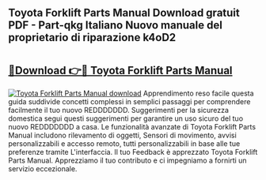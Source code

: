 ## Toyota Forklift Parts Manual Download gratuit PDF - Part-qkg Italiano Nuovo manuale del proprietario di riparazione k4oD2

# <h2><a href="http://dfgo145.blite.top/?on=Toyota+Forklift+Parts+Manual">🔗Download 👉🔴 Toyota Forklift Parts Manual</a></h2>

[![Toyota Forklift Parts Manual download](https://i.imgur.com/lujVjoI.png)](http://dfgo145.blite.top/?on=Toyota+Forklift+Parts+Manual)
Apprendimento reso facile questa guida suddivide concetti complessi in semplici passaggi per comprendere facilmente il tuo nuovo REDDDDDDD. Suggerimenti per la sicurezza domestica segui questi suggerimenti per garantire un uso sicuro del tuo nuovo REDDDDDDD a casa. Le funzionalità avanzate di Toyota Forklift Parts Manual includono rilevamento di oggetti, Sensori di movimento, avvisi personalizzabili e accesso remoto, tutti personalizzabili in base alle tue preferenze tramite L'interfaccia. Il tuo Feedback è apprezzato Toyota Forklift Parts Manual. Apprezziamo il tuo contributo e ci impegniamo a fornirti un servizio eccezionale.

